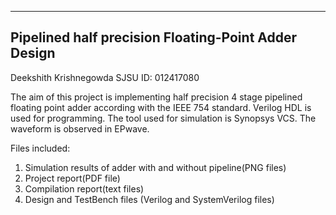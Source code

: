 -----------------------------------------------------------------
Pipelined half precision Floating-Point Adder Design
-----------------------------------------------------------------
Deekshith Krishnegowda
SJSU ID: 012417080

The aim of this project is implementing half precision 4 stage pipelined floating point adder according with the IEEE 754 standard. Verilog HDL is used for programming. The tool used for simulation is Synopsys VCS. The waveform is observed in EPwave.

Files included:
1. Simulation results of adder with and without pipeline(PNG  files) 
2. Project report(PDF file)
3. Compilation report(text files)
4. Design and TestBench files (Verilog and SystemVerilog files)


